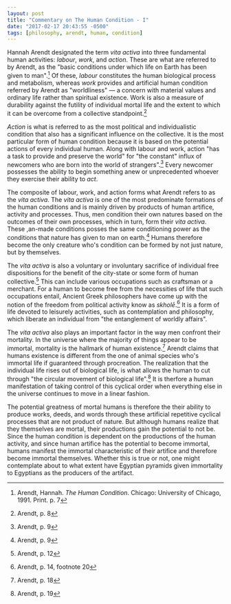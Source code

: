```yaml
---
layout: post
title: "Commentary on The Human Condition - I"
date: "2017-02-17 20:43:55 -0500"
tags: [philosophy, arendt, human, condition]
---
```


Hannah Arendt designated the term *vita activa* into three fundamental human activities: *labour*, *work*, and *action*. These are what are referred to by Arendt, as the "basic conditions under which life on Earth has been given to man".[^1] Of these, *labour* constitutes the human biological process and metabolism, whereas *work* provides and artificial human condition referred by Arendt as "worldliness" — a concern with material values and ordinary life rather than spiritual existence. Work is also a measure of durability against the futility of individual mortal life and the extent to which it can be overcome from a collective standpoint.[^2]

*Action* is what is referred to as the most political and individualistic condition that also has a significant influence on the collective. It is the most particular form of human condition because it is based on the potential actions of every individual human. Along with labour and work, action "has a task to provide and preserve the world" for "the constant" influx of newcomers who are born into the world of strangers".[^3] Every newcomer possesses the ability to begin something anew or unprecedented whoever they exercise their ability to *act*.

The composite of labour, work, and action forms what Arendt refers to as the *vita activa*. The *vita activa* is one of the most predominate formations of the human conditions and is mainly driven by products of human artifice, activity and processes. Thus, men condition their own natures based on the outcomes of their own processes, which in turn, form their *vita activa*. These ,an-made conditions posses the same conditioning power as the conditions that nature has given to man on earth.[^3] Humans therefore become the only creature who's condition can be formed by not just nature, but by themselves.

The *vita activa* is also a voluntary or involuntary sacrifice of individual free dispositions for the benefit of the city-state or some form of human collective.[^4] This can include various occupations such as craftsman or a merchant. For a human to become free from the necessities of life that such occupations entail, Ancient Greek philosophers have come up with the notion of the freedom from political activity know as *skholē*.[^5] It is a form of life devoted to leisurely activities, such as contemplation and philosophy, which liberate an individual from "the entanglement of worldly affairs".

The *vita activa* also plays an important factor in the way men confront their mortality. In the universe where the majority of things appear to be immortal, mortality is the hallmark of human existence.[^6] Arendt claims that humans existence is different from the one of animal species who's immortal life if guaranteed through procreation. The realization that the individual life rises out of biological life, is what allows the human to cut through "the circular movement of biological life".[^7] It is therfore a human manifestation of taking control of this cyclical order when everything else in the universe continues to move in a linear fashion.

The potential greatness of mortal humans is therefore the their ability to produce works, deeds, and words through these artificial repetitive cyclical processes that are not product of nature. But although humans realize that they themselves are mortal, their productions gain the potential to not be. Since the human condition is dependent on the productions of the human activity, and since human artifice has the potential to become immortal, humans manifest the immortal characteristic of their artifice and therefore become immortal themselves. Whether this is true or not, one might contemplate about to what extent have Egyptian pyramids given immortality to Egyptians as the producers of the artifact.

[^1]: Arendt, Hannah. *The Human Condition*. Chicago: University of Chicago, 1991. Print. p. 7
[^2]: Arendt, p. 8
[^3]: Arendt, p. 9
[^4]: Arendt, p. 12
[^5]: Arendt, p. 14, footnote 20
[^6]: Arendt, p. 18
[^7]: Arendt, p. 19
